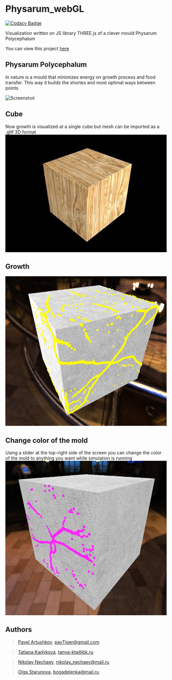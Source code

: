 # Physarum\_webGL

[![Codacy Badge](https://api.codacy.com/project/badge/Grade/7243b915eb214102be03f7c7b4dd2681)](https://app.codacy.com/gh/physarumAdv/Physarum_webGL?utm_source=github.com&utm_medium=referral&utm_content=physarumAdv/Physarum_webGL&utm_campaign=Badge_Grade_Settings)

Visualization written on JS library THREE.js of a clever mould Physarum Polycephalum

You can view this project [here](http://pavtiger.ddns.net)

## Physarum Polycephalum 
In nature is a mould that minimizes energy on
growth process and food transfer. This way it builds the shortes and most optimal ways between points

![Screenshot](readme_images/physarum.gif)

## Cube
Now growth is visualized at a single cube but mesh can be imported as a .gltf 3D format
![Screenshot](readme_images/cube.jpg)

## Growth
![Screenshot](readme_images/mold.jpg)

## Change color of the mold
Using a slider at the top-right side of the screen you can change the color of the mold to anything you want while simulation is running
![Screenshot](readme_images/color.jpg)

## Authors
> [Pavel Artushkov](http://t.me/pavtiger), <pavTiger@gmail.com>

> [Tatiana Kadykova](http://vk.com/ricopin), <tanya-kta@bk.ru>

> [Nikolay Nechaev](http://t.me/kolayne), <nikolay_nechaev@mail.ru>

> [Olga Starunova](http://vk.com/id2051067), <bogadelenka@mail.ru>

